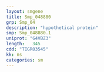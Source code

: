 ```yaml
---
layout: smgene
title: Smp_048880
grp: Smp_04
description: "hypothetical protein"
smp: Smp_048880.1
uniprot: "G4VBZ3"
length:   345
cdd: "TIGR03545"
kk: ns
categories: sm
---
```

